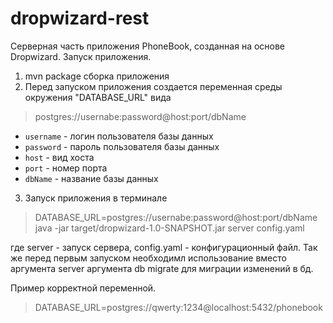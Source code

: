 # dropwizard-rest
Серверная часть приложения PhoneBook, созданная на основе Dropwizard.
Запуск приложения.
1. mvn package сборка приложения
2. Перед запуском приложения создается переменная среды окружения "DATABASE_URL" вида
> postgres://usernabe:password@host:port/dbName

* `username` - логин пользователя базы данных
* `password` - пароль пользователя базы данных
* `host` - вид хоста
* `port` - номер порта
* `dbName` - название базы данных


3. Запуск приложения в терминале
> DATABASE_URL=postgres://usernabe:password@host:port/dbName  java -jar target/dropwizard-1.0-SNAPSHOT.jar server config.yaml

где server - запуск сервера, config.yaml - конфигурационный файл.
Так же перед первым запуском необходимл использование вместо аргумента server
аргумента db migrate для миграции изменений в бд.

Пример корректной переменной.
>DATABASE_URL=postgres://qwerty:1234@localhost:5432/phonebook


